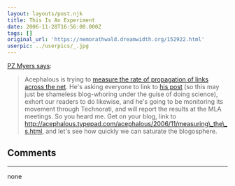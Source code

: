 ```yaml
---
layout: layouts/post.njk
title: This Is An Experiment
date: 2006-11-28T16:56:00.000Z
tags: []
original_url: 'https://nemorathwald.dreamwidth.org/152922.html'
userpic: ../userpics/_.jpg
---
```

[PZ Myers says](http://scienceblogs.com/pharyngula/2006/11/this_is_an_experiment.php):

> Acephalous is trying to [measure the rate of propagation of links across the net](http://acephalous.typepad.com/acephalous/2006/11/measuring_the_s.html). He's asking everyone to link to [his post](http://acephalous.typepad.com/acephalous/2006/11/measuring_the_s.html) (so this may just be shameless blog-whoring under the guise of doing science), exhort our readers to do likewise, and he's going to be monitoring its movement through Technorati, and will report the results at the MLA meetings. So you heard me. Get on your blog, link to http://acephalous.typepad.com/acephalous/2006/11/measuring\_the\_s.html, and let's see how quickly we can saturate the blogosphere.

## Comments

---

none
